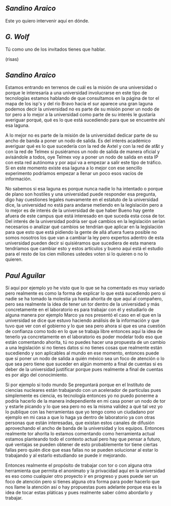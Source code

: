 
## _Sandino Araico_ ## 
Este yo quiero intervenir aquí en dónde.
## _G. Wolf_ ##
Tú como uno de los invitados tienes que hablar.

(risas) 

## _Sandino Araico_ ##
Estamos entrando en terrenos de cuál es la misión de una universidad o porque le interesaría a una universidad involucrarse en este tipo de tecnologías estamos hablando de que consultamos en la página de tor el mapa de los isp's y del río Bravo hacia el sur aparece una gran laguna podemos decir la universidad no es parte de su misión poner un nodo de tor pero a lo mejor a la universidad como parte de su interés le gustaría averiguar porqué, qué es lo que está sucediendo para que se encuentre ahí esa laguna. 

A lo mejor no es parte de la misión de la universidad dedicar parte de su ancho de banda a poner un nodo de salida. Es del interés académico averiguar qué es lo que sucedería con la red de Axtel y con la red de at&t y con la red de Telmex si pusiéramos un nodo de salida de manera oficial y avisándole a todos, oye Telmex voy a poner un nodo de salida en esta IP con esta red autónoma y por aquí va a empezar a salir este tipo de tráfico. Si en este momento existe esa laguna a lo mejor con ese sencillo experimento podríamos empezar a llenar un poco esos vacíos de información. 

No sabemos si esa laguna es porque nunca nadie lo ha intentado o porque de plano son hostiles y una universidad puede responder esa pregunta, digo hay cuestiones legales nuevamente en el estatuto de la universidad dice, la universidad no está para andarse metiendo en la legislación pero a lo mejor es de interés de la universidad de que haber Bueno hay gente afuera de este campus que está interesado en que suceda esta cosa de tor. Del interés de la universidad podría ser qué cambios en la legislación serían necesarios o analizar qué cambios se tendrían que aplicar en la legislación para que esto que está pidiendo la gente de allá afuera fuera posible no somos nosotros los que van a cambiar la ley pero expertos adentro de esta universidad pueden decir si quisiéramos que sucediera de esta manera tendríamos que cambiar esto y estos artículos y bueno aquí está el estudio para el resto de los cien millones ustedes voten si lo quieren o no lo quieren.
## _Paul Aguilar_ ## 
Sí aquí por ejemplo yo he visto que lo que se ha comentado es muy variado pero realmente es como la forma de explicar lo que está sucediendo pero si nadie se ha tomado la molestia ya hasta ahorita de que aquí al compañero, pero sea realmente la idea de tener un tor dentro de la universidad y más concretamente en el laboratorio es para trabajar con él y estudiarlo de alguna manera por ejemplo Marco ya nos presentó el caso en el que en la universidad se dice que estuvo haciendo análisis de la información y que tuvo que ver con el gobierno y lo que sea pero ahora sí que es una cuestión de confianza como todo en lo que se trabaja libre entonces aquí la idea de tenerlo ya concretamente en el laboratorio es poder modelar todo eso que están comentando ahorita, tú no puedes hacer una propuesta de un cambio a una legislación si no tienes datos si no tienes cosas que realmente están sucediendo y son aplicables al mundo en ese momento, entonces puede que sí poner un nodo de salida a quién méxico sea un foco de atención o lo que sea pero tiene que suceder en algún momento a final de cuentas si es deber de la universidad justificar porque pues realmente a final de cuentas es por algo del conocimiento. 

Si por ejemplo si todo mundo Se preguntará porque en el Instituto de ciencias nucleares están trabajando con un acelerador de partículas pues simplemente es ciencia, es tecnología entonces yo no puedo ponerme a podría hacerlo de la manera independiente en mi casa poner un nodo de tor y estarle picando y lo que sea pero no es la misma validez a qué tal vez yo lo publique con las herramientas que yo tengo como un ciudadano por ejemplo en mi casa a que lo haga ya dentro de laboratorio ya con otras personas que están interesadas, que existan estos canales de difusión aprovechando el ancho de banda de la universidad y los equipos. Entonces realmente tor ahorita lo estamos comentando como herramienta actual estamos planteando todo el contexto actual pero hay que pensar a futuro, qué ventajas se pueden obtener de esto probablemente tor tiene ciertas fallas pero quién dice que esas fallas no se pueden solucionar al estar lo trabajando y al estarlo estudiando se puede ir mejorando. 

Entonces realmente el propósito de trabajar con tor o con alguna otra herramienta que permita el anonimato y la privacidad aquí en la universidad es eso como cualquier otro proyecto ir en progreso y pues puede ser un foco de atención pero si tienes alguna otra forma para poder hacerlo que nos llame la atención así o hay propuestas pues adelante porque esa es la idea de tocar estas pláticas y pues realmente saber cómo abordarlo y trabajar.